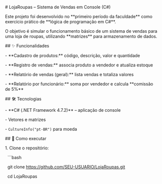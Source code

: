 \# LojaRoupas – Sistema de Vendas em Console (C#)



Este projeto foi desenvolvido no \*\*primeiro período da faculdade\*\* como exercício prático de \*\*lógica de programação em C#\*\*.

O objetivo é simular o funcionamento básico de um sistema de vendas para uma loja de roupas, utilizando \*\*matrizes\*\* para armazenamento de dados.



\## ✨ Funcionalidades

\- \*\*Cadastro de produtos:\*\* código, descrição, valor e quantidade

\- \*\*Registro de vendas:\*\* associa produto a vendedor e atualiza estoque

\- \*\*Relatório de vendas (geral):\*\* lista vendas e totaliza valores

\- \*\*Relatório por funcionário:\*\* soma por vendedor e calcula \*\*comissão de 5%\*\*



\## 🛠️ Tecnologias

\- \*\*C# (.NET Framework 4.7.2)\*\* – aplicação de console

\- Vetores e matrizes

\- `CultureInfo("pt-BR")` para moeda



\## 🚀 Como executar

1\. Clone o repositório:

&nbsp;  ```bash

&nbsp;  git clone https://github.com/SEU-USUARIO/LojaRoupas.git

&nbsp;  cd LojaRoupas



